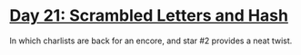 # [Day 21: Scrambled Letters and Hash][day21]

[day21]: https://adventofcode.com/2016/day/21

In which charlists are back for an encore, and star #2 provides a neat twist.
